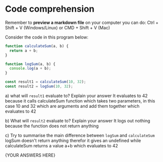 # Code comprehension

Remember to **preview a markdown file** on your computer you can do:
Ctrl + Shift + V (Windows/Linux) or CMD + Shift + V (Mac)

Consider the code in this program below:

```js
function calculateSum(a, b) {
  return a + b;
}

function logSum(a, b) {
  console.log(a + b);
}

const result1 = calculateSum(10, 32);
const result2 = logSum(10, 32);
```

a) what will `result1` evaluate to? Explain your answer
It evaluates to 42 because it calls calculateSum function which takes two parameters, in this case 10 and 32 which are arguments and add them together which evaluates to 42

b) What will `result2` evaluate to? Explain your answer
It logs out nothing because the function does not return anything

c) Try to summarise the main difference between `logSum` and `calculateSum` 
logSum doesn't return anything therefor it gives an undefined while calculateSum returns a value a+b which evaluates to 42


{YOUR ANSWERS HERE}
